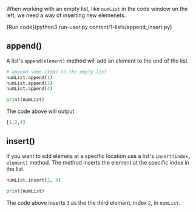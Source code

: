 When working with an empty list, like `numList` in the code window on the left, we need a way of inserting new elemenets. 

{Run code}(python3 run-user.py content/1-lists/append_insert.py)

## append()

A list's `append(element)` method will add an element to the end of the list.

```python
# append some items to the empty list
numList.append(1)
numList.append(2)
numList.append(4)

print(numList)
```

The code above will output 

```python
[1,2,4]
```

## insert()

If you want to add elemets at a specific location use a list's `insert(index, element)` method. The method inserts the element at the specific index in the list.

```python
numList.insert(2, 3)

print(numList)
```

The code above inserts `3` as the the third element, index `2`, in `numList`.


